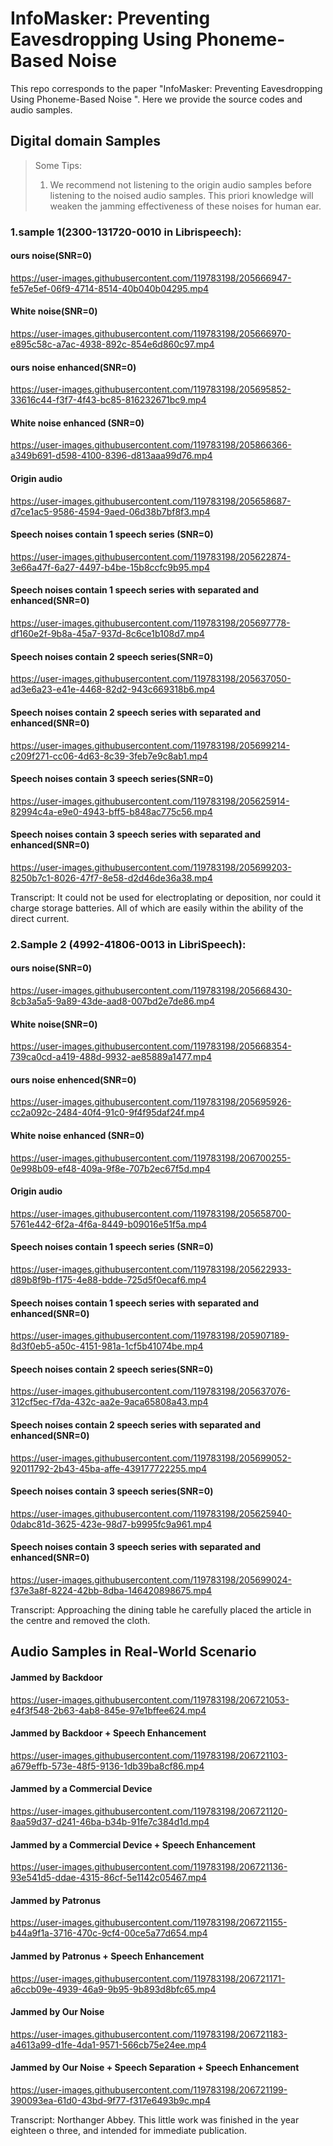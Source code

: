 # InfoMasker: Preventing Eavesdropping Using Phoneme-Based Noise

This repo corresponds to the paper "InfoMasker: Preventing Eavesdropping Using Phoneme-Based Noise ". Here we provide the source codes and audio samples.

<!-- ## Appendix -->

## Digital domain Samples
> Some Tips:
> 1. We recommend not listening to the origin audio samples before listening to the noised audio samples. This priori knowledge will weaken the jamming effectiveness of these noises for human ear.

### 1.sample 1(2300-131720-0010 in Librispeech):
#### ours noise(SNR=0)

https://user-images.githubusercontent.com/119783198/205666947-fe57e5ef-06f9-4714-8514-40b040b04295.mp4

#### White noise(SNR=0)

https://user-images.githubusercontent.com/119783198/205666970-e895c58c-a7ac-4938-892c-854e6d860c97.mp4

#### ours noise enhanced(SNR=0)

https://user-images.githubusercontent.com/119783198/205695852-33616c44-f3f7-4f43-bc85-816232671bc9.mp4

#### White noise enhanced (SNR=0)

https://user-images.githubusercontent.com/119783198/205866366-a349b691-d598-4100-8396-d813aaa99d76.mp4

#### Origin audio 

https://user-images.githubusercontent.com/119783198/205658687-d7ce1ac5-9586-4594-9aed-06d38b7bf8f3.mp4

####  Speech noises contain 1 speech series (SNR=0)

https://user-images.githubusercontent.com/119783198/205622874-3e66a47f-6a27-4497-b4be-15b8ccfc9b95.mp4

####  Speech noises contain 1 speech series with separated and enhanced(SNR=0)

https://user-images.githubusercontent.com/119783198/205697778-df160e2f-9b8a-45a7-937d-8c6ce1b108d7.mp4

####  Speech noises contain 2 speech series(SNR=0)

https://user-images.githubusercontent.com/119783198/205637050-ad3e6a23-e41e-4468-82d2-943c669318b6.mp4

####  Speech noises contain 2 speech series with separated and enhanced(SNR=0)

https://user-images.githubusercontent.com/119783198/205699214-c209f271-cc06-4d63-8c39-3feb7e9c8ab1.mp4

####  Speech noises contain 3 speech series(SNR=0)

https://user-images.githubusercontent.com/119783198/205625914-82994c4a-e9e0-4943-bff5-b848ac775c56.mp4

####  Speech noises contain 3 speech series with separated and enhanced(SNR=0)

https://user-images.githubusercontent.com/119783198/205699203-8250b7c1-8026-47f7-8e58-d2d46de36a38.mp4

Transcript: It could not be used for electroplating or deposition, nor could it charge storage batteries. All of which are easily within the ability of the direct current. 

### 2.Sample 2 (4992-41806-0013 in LibriSpeech):
#### ours noise(SNR=0)

https://user-images.githubusercontent.com/119783198/205668430-8cb3a5a5-9a89-43de-aad8-007bd2e7de86.mp4

#### White noise(SNR=0)

https://user-images.githubusercontent.com/119783198/205668354-739ca0cd-a419-488d-9932-ae85889a1477.mp4

#### ours noise enhenced(SNR=0)

https://user-images.githubusercontent.com/119783198/205695926-cc2a092c-2484-40f4-91c0-9f4f95daf24f.mp4

#### White noise enhanced (SNR=0)

https://user-images.githubusercontent.com/119783198/206700255-0e998b09-ef48-409a-9f8e-707b2ec67f5d.mp4

#### Origin audio 

https://user-images.githubusercontent.com/119783198/205658700-5761e442-6f2a-4f6a-8449-b09016e51f5a.mp4

####  Speech noises contain 1 speech series (SNR=0)

https://user-images.githubusercontent.com/119783198/205622933-d89b8f9b-f175-4e88-bdde-725d5f0ecaf6.mp4

####  Speech noises contain 1 speech series with separated and enhanced(SNR=0)

https://user-images.githubusercontent.com/119783198/205907189-8d3f0eb5-a50c-4151-981a-1cf5b41074be.mp4

####  Speech noises contain 2 speech series(SNR=0)

https://user-images.githubusercontent.com/119783198/205637076-312cf5ec-f7da-432c-aa2e-9aca65808a43.mp4

####  Speech noises contain 2 speech series with separated and enhanced(SNR=0)

https://user-images.githubusercontent.com/119783198/205699052-92011792-2b43-45ba-affe-439177722255.mp4

#### Speech noises contain 3 speech series(SNR=0)
https://user-images.githubusercontent.com/119783198/205625940-0dabc81d-3625-423e-98d7-b9995fc9a961.mp4

####  Speech noises contain 3 speech series with separated and enhanced(SNR=0)

https://user-images.githubusercontent.com/119783198/205699024-f37e3a8f-8224-42bb-8dba-146420898675.mp4

Transcript: Approaching the dining table he carefully placed the article 
in the centre and removed the cloth.

## Audio Samples in Real-World Scenario

#### Jammed by Backdoor

https://user-images.githubusercontent.com/119783198/206721053-e4f3f548-2b63-4ab8-845e-97e1bffee624.mp4

#### Jammed by Backdoor + Speech Enhancement

https://user-images.githubusercontent.com/119783198/206721103-a679effb-573e-48f5-9136-1db39ba8cf86.mp4

#### Jammed by a Commercial Device

https://user-images.githubusercontent.com/119783198/206721120-8aa59d37-d241-46ba-b34b-91fe7c384d1d.mp4

#### Jammed by a Commercial Device + Speech Enhancement

https://user-images.githubusercontent.com/119783198/206721136-93e541d5-ddae-4315-86cf-5e1142c05467.mp4

#### Jammed by Patronus

https://user-images.githubusercontent.com/119783198/206721155-b44a9f1a-3716-470c-9cf4-00ce5a77d654.mp4

#### Jammed by Patronus + Speech Enhancement

https://user-images.githubusercontent.com/119783198/206721171-a6ccb09e-4939-46a9-9b95-9b893d8bfc65.mp4

#### Jammed by Our Noise

https://user-images.githubusercontent.com/119783198/206721183-a4613a99-d1fe-4da1-9571-566cb75e24ee.mp4

#### Jammed by Our Noise + Speech Separation + Speech Enhancement

https://user-images.githubusercontent.com/119783198/206721199-390093ea-61d0-43bd-9f77-f317e6493b9c.mp4

Transcript: Northanger Abbey. This little work was finished in the year eighteen o three, and intended for immediate publication.
